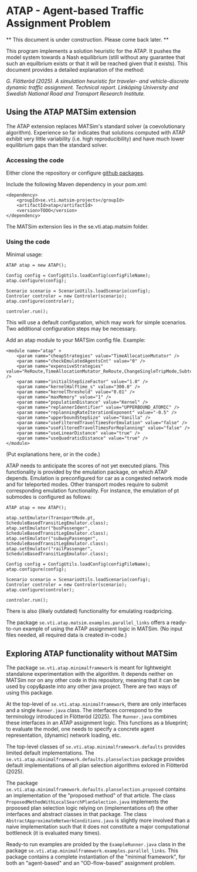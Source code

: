 # ATAP - Agent-based Traffic Assignment Problem

** This document is under construction. Please come back later. **

This program implements a solution heuristic for the ATAP. It pushes the model system towards a Nash equilibrium (still without any guarantee that such an equilbrium exists or that it will be reached given that it exists). This document provides a detailed explanation of the method:

*G. Flötteröd (2025). A simulation heuristic for traveler- and vehicle-discrete dynamic traffic assignment. Technical report. Linköping University and Swedish National Road and Transport Research Institute.*

## Using the ATAP MATSim extension

The ATAP extension replaces MATSim's standard solver (a coevolutionary algorithm). Experience so far indicates that solutions computed with ATAP exhibit very little variability (i.e. high reproducibility) and have much lower equilibrium gaps than the standard solver.

### Accessing the code

Either clone the repository or configure [github packages](https://docs.github.com/en/packages/working-with-a-github-packages-registry/working-with-the-apache-maven-registry#authenticating-to-github-packages). 

Include the following Maven dependency in your pom.xml:

	<dependency>
		<groupId>se.vti.matsim-projects</groupId>
		<artifactId>atap</artifactId>
		<version>TODO</version>
	</dependency>

The MATSim extension lies in the se.vti.atap.matsim folder.

### Using the code

Minimal usage:

	ATAP atap = new ATAP();
	
	Config config = ConfigUtils.loadConfig(configFileName);		
	atap.configure(config);
		
	Scenario scenario = ScenarioUtils.loadScenario(config);		
	Controler controler = new Controler(scenario);
	atap.configure(controler);
	
	controler.run();
	
This will use a default configuration, which may work for simple scenarios. Two additional configuration steps may be necessary.

Add an atap module to your MATSim config file. Example:

	<module name="atap" >
		<param name="cheapStrategies" value="TimeAllocationMutator" />
		<param name="checkEmulatedAgentsCnt" value="0" />
		<param name="expensiveStrategies" value="ReRoute,TimeAllocationMutator_ReRoute,ChangeSingleTripMode,SubtourModeChoice,ChangeTripMode,ChangeLegMode,ChangeSingleLegMode,TripSubtourModeChoice" />
		<param name="initialStepSizeFactor" value="1.0" />
		<param name="kernelHalftime_s" value="300.0" />
		<param name="kernelThreshold" value="0.01" />
		<param name="maxMemory" value="1" />
		<param name="populationDistance" value="Kernel" />
		<param name="replannerIdentifier" value="UPPERBOUND_ATOMIC" />
		<param name="replanningRateIterationExponent" value="-0.5" />
		<param name="upperboundStepSize" value="Vanilla" />
		<param name="useFilteredTravelTimesForEmulation" value="false" />
		<param name="useFilteredTravelTimesForReplanning" value="false" />
		<param name="useLinearDistance" value="true" />
		<param name="useQuadraticDistance" value="true" />
	</module>

(Put explanations here, or in the code.)

ATAP needs to anticipate the scores of not yet executed plans. This functionality is provided by the emulation package, on which ATAP depends. Emulation is preconfigured for car as a congested network mode and for teleported modes. Other transport modes require to submit corresponding emulation functionality. For instance, the emulation of pt submodes is configured as follows:

	ATAP atap = new ATAP();
	
	atap.setEmulator(TransportMode.pt, ScheduleBasedTransitLegEmulator.class);
	atap.setEmulator("busPassenger", ScheduleBasedTransitLegEmulator.class);
	atap.setEmulator("subwayPassenger", ScheduleBasedTransitLegEmulator.class);
	atap.setEmulator("railPassenger", ScheduleBasedTransitLegEmulator.class);
	
	Config config = ConfigUtils.loadConfig(configFileName);		
	atap.configure(config);
		
	Scenario scenario = ScenarioUtils.loadScenario(config);		
	Controler controler = new Controler(scenario);
	atap.configure(controler);
	
	controler.run();
	
There is also (likely outdated) functionality for emulating roadpricing.

The package `se.vti.atap.matsim.examples.parallel_links` offers a ready-to-run example of using the ATAP assignment logic in MATSim. (No input files needed, all required data is created in-code.) 

## Exploring ATAP functionality without MATSim

The package `se.vti.atap.minimalframework` is meant for lightweight standalone experimentation with the algorithm. It depends neither on MATSim nor on any other code in this repository, meaning that it can be used by copy&paste into any other java project. There are two ways of using this package.

At the top-level of `se.vti.atap.minimalframework`, there are only interfaces and a single `Runner.java` class. The interfaces correspond to the terminology introduced in Flötteröd (2025). The `Runner.java` combines these interfaces in an ATAP assignment logic. This functions as a blueprint; to evaluate the model, one needs to specify a concrete agent representation, (dynamic) network loading, etc.

The top-level classes of `se.vti.atap.minimalframework.defaults` provides limited default implementations. The `se.vti.atap.minimalframework.defaults.planselection` package provides default implementations of all plan selection algorithms exlored in Flötteröd (2025). 

The package `se.vti.atap.minimalframework.defaults.planselection.proposed` contains an implementation of the "proposed method" of that article. The class `ProposedMethodWithLocalSearchPlanSelection.java` implements the prpoosed plan selection logic relying on (implementations of) the other interfaces and abstract classes in that package. The class  `AbstractApproximateNetworkConditions.java` is slightly more involved than a naive implementation such that it does not constitute a major computational bottleneck (it is evaluated many times).

Ready-to run examples are proided by the `ExampleRunner.java` class in the package `se.vti.atap.minimalframework.examples.parallel_links`. This package contains a complete instantiation of the "minimal framework", for both an "agent-based" and an "OD-flow-based" assignment problem.


